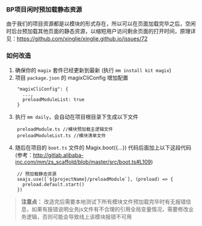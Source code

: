 ### BP项目闲时预加载静态资源
由于我们的项目资源都是以模块的形式存在，所以可以在页面加载完毕之后，空闲时后台预加载其他页面的静态资源，以缩短用户访问剩余页面的打开时间，原理详见：https://github.com/xinglie/xinglie.github.io/issues/72

### 如何改造
1. 确保你的 `magix` 套件已经更新到最新 (执行 `mm install kit magix`)
2. 项目 `package.json` 的 magixCliConfig 增加配置
``` 
    "magixCliConfig": {
      ...,
      preloadModuleList: true
    }
```
3. 执行 `mm daily`，会自动在项目根目录下生成以下文件
```
    preloadModule.ts //模块预加载主逻辑文件 
    preloadModuleList.ts //模块清单文件
```
   
4. 随后在项目的 `boot.ts` 文件的 Magix.boot({...}) 代码后面加上以下这段代码 (参考：http://gitlab.alibaba-inc.com/mm/zs_scaffold/blob/master/src/boot.ts#L109)
```
    // 预加载静态资源
    seajs.use([`${projectName}/preloadModule`], (preload) => {
      preload.default.start()
    })
```

> **注意点：** 改造完后需要本地测试下所有模块文件预加载完毕时有无报错信息，如果有报错说明业务js文件有不合理的引用全局变量情况，需要修改业务逻辑，否则可能会导致线上该模块报错不可用
